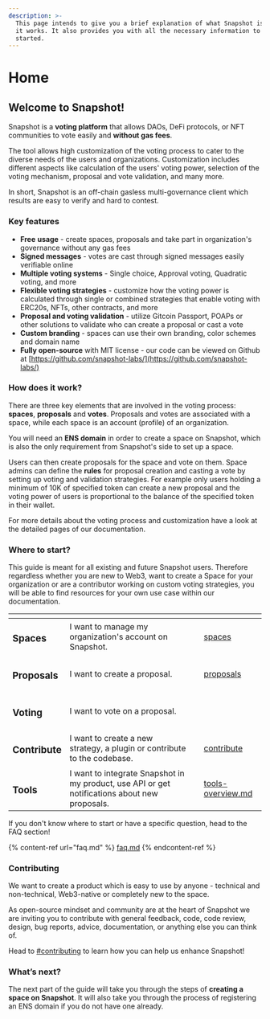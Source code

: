 ```yaml
---
description: >-
  This page intends to give you a brief explanation of what Snapshot is and how
  it works. It also provides you with all the necessary information to get
  started.
---
```


# Home

## Welcome to Snapshot!

Snapshot is a **voting platform** that allows DAOs, DeFi protocols, or NFT communities to vote easily and **without gas fees**.&#x20;

The tool allows high customization of the voting process to cater to the diverse needs of the users and organizations. Customization includes different aspects like calculation of the users' voting power, selection of the voting mechanism, proposal and vote validation, and many more.

In short, Snapshot is an off-chain gasless multi-governance client which results are easy to verify and hard to contest.

### Key features

* **Free** **usage** - create spaces, proposals and take part in organization's governance without any gas fees
* **Signed messages** - votes are cast through signed messages easily verifiable online
* **Multiple voting systems** - Single choice, Approval voting, Quadratic voting, and more
* **Flexible voting strategies** - customize how the voting power is calculated through single or combined strategies that enable voting with ERC20s, NFTs, other contracts, and more
* **Proposal and voting validation** - utilize Gitcoin Passport, POAPs or other solutions to validate who can create a proposal or cast a vote
* **Custom branding** - spaces can use their own branding, color schemes and domain name
* **Fully open-source** with MIT license - our code can be viewed on Github at [https://github.com/snapshot-labs/](https://github.com/snapshot-labs/)

### How does it work?

There are three key elements that are involved in the voting process: **spaces**, **proposals** and **votes**. Proposals and votes are associated with a space, while each space is an account (profile) of an organization.&#x20;

You will need an **ENS domain** in order to create a space on Snapshot, which is also the only requirement from Snapshot's side to set up a space.

Users can then create proposals for the space and vote on them. Space admins can define the **rules** for proposal creation and casting a vote by setting up voting and validation strategies. For example only users holding a minimum of 10K of specified token can create a new proposal and the voting power of users is proportional to the balance of the specified token in their wallet.

For more details about the voting process and customization have a look at the detailed pages of our documentation.

### Where to start?

This guide is meant for all existing and future Snapshot users. Therefore regardless whether you are new to Web3, want to create a Space for your organization or are a contributor working on custom voting strategies, you will be able to find resources for your own use case within our documentation.

<table data-view="cards"><thead><tr><th></th><th></th><th></th><th data-hidden data-card-target data-type="content-ref"></th></tr></thead><tbody><tr><td><h3><strong>Spaces</strong></h3></td><td>I want to manage my organization's account on Snapshot.</td><td></td><td><a href="user-guides/spaces/">spaces</a></td></tr><tr><td><h3>Proposals</h3></td><td>I want to create a proposal.</td><td></td><td><a href="user-guides/proposals/">proposals</a></td></tr><tr><td><h3>Voting</h3></td><td>I want to vote on a proposal.</td><td></td><td></td></tr><tr><td><h3>Contribute</h3></td><td>I want to create a new strategy, a plugin or contribute to the codebase.</td><td></td><td><a href="developer-guides/contribute/">contribute</a></td></tr><tr><td><h3>Tools</h3></td><td>I want to integrate Snapshot in my product, use API or get notifications about new proposals.</td><td></td><td><a href="tools/tools-overview.md">tools-overview.md</a></td></tr></tbody></table>

If you don't know where to start or have a specific question, head to the FAQ section!

{% content-ref url="faq.md" %}
[faq.md](faq.md)
{% endcontent-ref %}

### Contributing

We want to create a product which is easy to use by anyone - technical and non-technical, Web3-native or completely new to the space.&#x20;

As open-source mindset and community are at the heart of Snapshot we are inviting you to contribute with general feedback, code, code review, design, bug reports, advice, documentation, or anything else you can think of.

Head to [#contributing](<README (1).md#contributing> "mention") to learn how you can help us enhance Snapshot!

### **What’s next?**

The next part of the guide will take you through the steps of **creating a space on Snapshot**. It will also take you through the process of registering an ENS domain if you do not have one already.&#x20;
